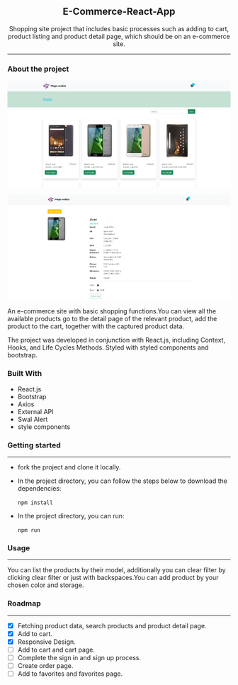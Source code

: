 ### <h2 style="text-align:center">E-Commerce-React-App</h2>

<p style="text-align:center">Shopping site project that includes basic processes such as adding to cart, product listing and product detail page, which should be on an e-commerce site.</p>
  
- - -

### About the project

![Home](src/assets/img/Magic_1.png)

![Single product](src/assets/img/Magic_2.png)

An e-commerce site with basic shopping functions.You can view all the available products go to the detail page of the relevant product, add the product to the cart, together with the captured product data.

The project was developed in conjunction with React.js, including Context, Hooks, and Life Cycles Methods. Styled with styled components and bootstrap.

### Built With

- React.js
- Bootstrap
- Axios
- External API
- Swal Alert
- style components 

### Getting started

---

- fork the project and clone it locally.
- In the project directory, you can follow the steps below to download the dependencies:

  `npm install `

- In the project directory, you can run:

  `npm run`

### Usage

---

You can list the products by their model, additionally you can clear filter by clicking clear filter or just with backspaces.You can add product by your chosen color and storage.

### Roadmap

---

- [x] Fetching product data, search products and product detail page.
- [x] Add to cart.
- [x] Responsive Design.
- [ ] Add to cart and cart page.
- [ ] Complete the sign in and sign up process.
- [ ] Create order page.
- [ ] Add to favorites and favorites page.
